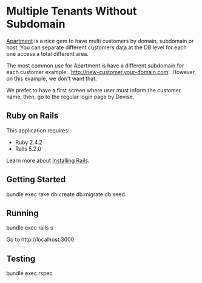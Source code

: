 Multiple Tenants Without Subdomain
================

[Apartment](https://github.com/influitive/apartment) is a nice gem to have multi customers by domain, subdomain or host. You can separate different customers data at the DB level for each one access a total different area.

The most common use for Apartment is have a different subdomain for each customer example: 'http://new-customer.your-domain.com'. However, on this example, we don't want that.

We prefer to have a first screen where user must inform the customer name, then, go to the regular login page by Devise.

Ruby on Rails
-------------

This application requires:

- Ruby 2.4.2
- Rails 5.2.0

Learn more about [Installing Rails](http://railsapps.github.io/installing-rails.html).

Getting Started
---------------

bundle exec rake db:create db:migrate db:seed

Running
---------------
bundle exec rails s

Go to http://localhost:3000


Testing
-----------

bundle exec rspec
